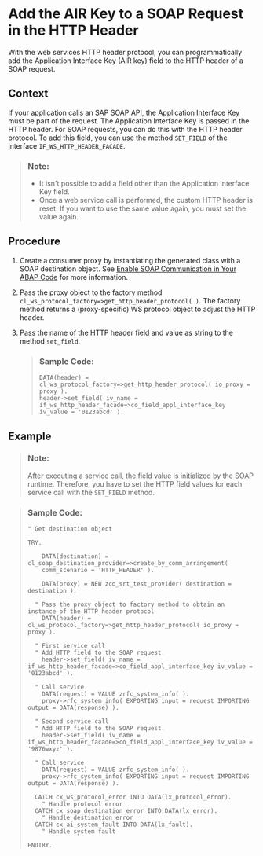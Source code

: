 <!-- loio29229464873a4357922d5e290ea4e9e4 -->

# Add the AIR Key to a SOAP Request in the HTTP Header

With the web services HTTP header protocol, you can programmatically add the Application Interface Key \(AIR key\) field to the HTTP header of a SOAP request.



## Context

If your application calls an SAP SOAP API, the Application Interface Key must be part of the request. The Application Interface Key is passed in the HTTP header. For SOAP requests, you can do this with the HTTP header protocol. To add this field, you can use the method `SET_FIELD` of the interface `IF_WS_HTTP_HEADER_FACADE`.

> ### Note:  
> -   It isn't possible to add a field other than the Application Interface Key field.
> -   Once a web service call is performed, the custom HTTP header is reset. If you want to use the same value again, you must set the value again.



## Procedure

1.  Create a consumer proxy by instantiating the generated class with a SOAP destination object. See [Enable SOAP Communication in Your ABAP Code](enable-soap-communication-in-your-abap-code-6ab460e.md) for more information.

2.  Pass the proxy object to the factory method `cl_ws_protocol_factory=>get_http_header_protocol( )`. The factory method returns a \(proxy-specific\) WS protocol object to adjust the HTTP header.

3.  Pass the name of the HTTP header field and value as string to the method `set_field`.

    > ### Sample Code:  
    > ```
    > DATA(header) = cl_ws_protocol_factory=>get_http_header_protocol( io_proxy = proxy ).
    > header->set_field( iv_name = if_ws_http_header_facade=>co_field_appl_interface_key iv_value = '0123abcd' ).
    > 
    > ```




## Example

> ### Note:  
> After executing a service call, the field value is initialized by the SOAP runtime. Therefore, you have to set the HTTP field values for each service call with the `SET_FIELD` method.

> ### Sample Code:  
> ```abap
> " Get destination object
> 
> TRY.
> 
>     DATA(destination) = cl_soap_destination_provider=>create_by_comm_arrangement(
>     comm_scenario = 'HTTP_HEADER' ).
> 
>     DATA(proxy) = NEW zco_srt_test_provider( destination = destination ).
> 
>   " Pass the proxy object to factory method to obtain an instance of the HTTP header protocol
>     DATA(header) = cl_ws_protocol_factory=>get_http_header_protocol( io_proxy = proxy ).
> 
>   " First service call
>   " Add HTTP field to the SOAP request.
>     header->set_field( iv_name = if_ws_http_header_facade=>co_field_appl_interface_key iv_value = '0123abcd' ).
> 
>   " Call service
>     DATA(request) = VALUE zrfc_system_info( ).
>     proxy->rfc_system_info( EXPORTING input = request IMPORTING output = DATA(response) ).
> 
>   " Second service call
>   " Add HTTP field to the SOAP request.
>     header->set_field( iv_name = if_ws_http_header_facade=>co_field_appl_interface_key iv_value = '9876wxyz' ).
> 
>   " Call service
>     DATA(request) = VALUE zrfc_system_info( ).
>     proxy->rfc_system_info( EXPORTING input = request IMPORTING output = DATA(response) ).
> 
>   CATCH cx_ws_protocol_error INTO DATA(lx_protocol_error).
>     " Handle protocol error
>   CATCH cx_soap_destination_error INTO DATA(lx_error).
>     " Handle destination error
>   CATCH cx_ai_system_fault INTO DATA(lx_fault).
>     " Handle system fault
> 
> ENDTRY.
> ```

